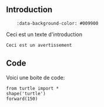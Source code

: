 Introduction
------------
```{revealjs-section}
    :data-background-color: #009900
```
Ceci est un texte d'introduction 
```{warning}
Ceci est un avertissement
```
Code
----


Voici une boite de code: 
```{codeplay}
from turtle import *
shape('turtle')
forward(150)
```
